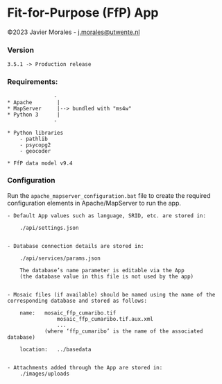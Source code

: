 # Fit-for-Purpose (FfP) App

©2023 Javier Morales - <a href="mailto:j.morales@utwente.nl">j.morales@utwente.nl</a>


### Version

    3.5.1 -> Production release


### Requirements:
                   -
    * Apache        |
    * MapServer     |--> bundled with "ms4w"
    * Python 3      |
                   -

	* Python libraries
		- pathlib
		- psycopg2
		- geocoder

    * FfP data model v9.4


### Configuration

Run the `apache_mapserver_configuration.bat` file to create the required configuration elements in Apache/MapServer to run the app.

	- Default App values such as language, SRID, etc. are stored in:

		./api/settings.json


	- Database connection details are stored in:

		./api/services/params.json

		The database’s name parameter is editable via the App
		(the database value in this file is not used by the app)


	- Mosaic files (if available) should be named using the name of the corresponding database and stored as follows:

		name:	mosaic_ffp_cumaribo.tif
					mosaic_ffp_cumaribo.tif.aux.xml
					...
				(where ‘ffp_cumaribo’ is the name of the associated database)

		location: 	../basedata


	- Attachments added through the App are stored in:
		./images/uploads
